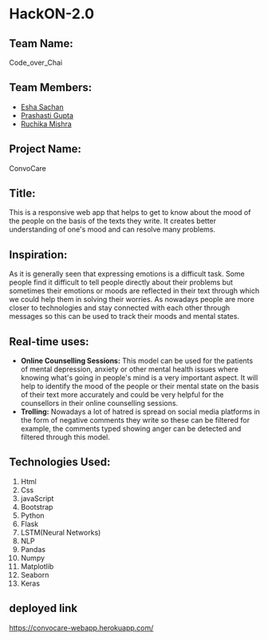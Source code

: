 # HackON-2.0

## Team Name:
Code_over_Chai
## Team Members:
* [Esha Sachan](https://github.com/eshasachan18)
* [Prashasti Gupta](https://github.com/guptaa98)
* [Ruchika Mishra](https://github.com/ruchika-1708)
## Project Name:
ConvoCare
## Title:
This is a responsive web app that helps to get to know about the mood of the people on the basis of the texts they write. It creates better understanding of one's mood and can resolve many problems.
## Inspiration:
As it is generally seen that expressing emotions is a difficult task. Some people find it difficult to tell people directly about their problems but sometimes their emotions or moods are reflected in their text through which we could help them in solving their worries. As nowadays people are more closer to technologies and stay connected with each other through messages so this can be used to track their moods and mental states.
## Real-time uses:
* **Online Counselling Sessions:** This model can be used for the patients of mental depression, anxiety or other mental health issues where knowing what's going in people's mind is a very important aspect. It will help to identify the mood of the people or their mental state on the basis of their text more accurately and could be very helpful for the counsellors in their online counselling sessions.
* **Trolling:** Nowadays a lot of hatred is spread on social media platforms in the form of negative comments they write so these can be filtered for example, the comments typed showing anger can be detected and filtered through this model.
## Technologies Used:
1. Html
2. Css
3. javaScript
4. Bootstrap
5. Python
6. Flask
7. LSTM(Neural Networks)
8. NLP
9. Pandas
10. Numpy
11. Matplotlib
12. Seaborn
13. Keras

## deployed link
https://convocare-webapp.herokuapp.com/
